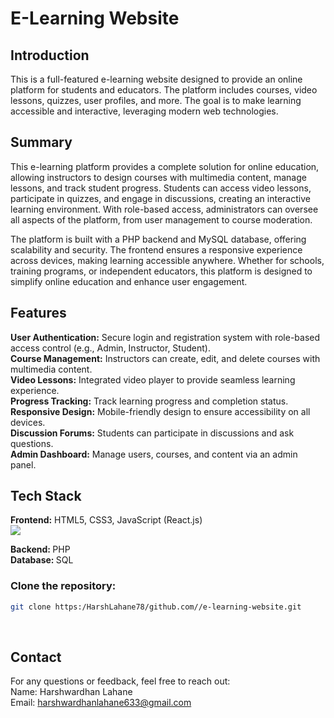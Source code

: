 <h1>E-Learning Website</h1> 
<h2>Introduction</h2>
This is a full-featured e-learning website designed to provide an online platform for students and educators. The platform includes courses, video lessons, quizzes, user profiles, and more. The goal is to make learning accessible and interactive, leveraging modern web technologies.<br>
<h2>Summary</h2>
This e-learning platform provides a complete solution for online education, allowing instructors to design courses with multimedia content, manage lessons, and track student progress. Students can access video lessons, participate in quizzes, and engage in discussions, creating an interactive learning environment. With role-based access, administrators can oversee all aspects of the platform, from user management to course moderation.<br>

The platform is built with a PHP backend and MySQL database, offering scalability and security. The frontend ensures a responsive experience across devices, making learning accessible anywhere. Whether for schools, training programs, or independent educators, this platform is designed to simplify online education and enhance user engagement.

<h2>Features</h2>
<b>User Authentication:</b> Secure login and registration system with role-based access control (e.g., Admin, Instructor, Student).<br>
<b>Course Management:</b> Instructors can create, edit, and delete courses with multimedia content.<br>
<b>Video Lessons:</b> Integrated video player to provide seamless learning experience.<br>
<b>Progress Tracking:</b> Track learning progress and completion status.<br>
<b>Responsive Design:</b> Mobile-friendly design to ensure accessibility on all devices.<br>
<b>Discussion Forums:</b> Students can participate in discussions and ask questions.<br>
<b>Admin Dashboard:</b> Manage users, courses, and content via an admin panel.<br>
<h2>Tech Stack</h2>
<b>Frontend:</b> HTML5, CSS3, JavaScript (React.js)<br>
<img src="![image](https://github.com/user-attachments/assets/593bee5a-feaa-40ea-b712-5777a1f95c1f)">



<b>Backend: </b>PHP<br>
<b>Database: </b>SQL<br>

<h3><b>Clone the repository:</b></h3>

```bash
git clone https:/HarshLahane78/github.com//e-learning-website.git
```
<br>

<h2>Contact</h2>
For any questions or feedback, feel free to reach out:
<br>
Name: Harshwardhan Lahane<br>
Email: <a href="mailto:harshwardhanlahane633@gmail.com">harshwardhanlahane633@gmail.com</a>



